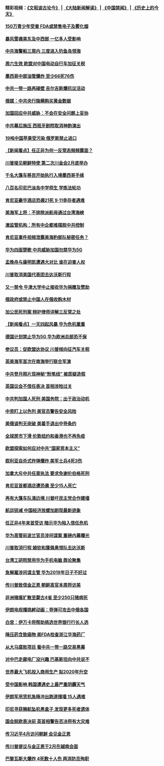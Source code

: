 #### 精彩视频：[《文昭谈古论今》](https://github.com/gfw-breaker/wenzhao/blob/master/README.md?t=01200330) | [《大陆新闻解读》](https://github.com/gfw-breaker/ntdtv-comedy/blob/master/README.md?t=01200330) | [《中国禁闻》](https://github.com/gfw-breaker/ntdtv-news/blob/master/README.md?t=01200330) | [《历史上的今天》](https://github.com/gfw-breaker/today-in-history/blob/master/README.md?t=01200330) 

#### [150万青少年受害 FDA或禁售电子及雾化烟](../pages/nsc418/n10988186.md?t=01200330) 

#### [暴风雪袭美东及中西部 一亿多人受影响](../pages/nsc418/n10988131.md?t=01200330) 

#### [中共海警船三周内 三度进入钓鱼岛领海](../pages/nsc418/n10987956.md?t=01200330) 

#### [周六生效 欧盟对中国电动自行车加征关税](../pages/nsc418/n10987637.md?t=01200330) 

#### [墨西哥中部油管爆炸 至少66死76伤](../pages/nsc418/n10986971.md?t=01200330) 

#### [中共一带一路再碰壁 吉尔吉斯爆抗议活动](../pages/nsc418/n10986292.md?t=01200330) 

#### [俄媒：中共央行隐瞒购买黄金数据](../pages/nsc418/n10986524.md?t=01200330) 

#### [加国回应中共威胁：不会在安全问题上妥协](../pages/nsc418/n10986394.md?t=01200330) 

#### [中共幕后施压 西班牙剧院取消神韵演出](../pages/nsc418/n10986035.md?t=01200330) 

#### [19吨中国苹果受污染 俄罗斯禁止进口](../pages/nsc418/n10986333.md?t=01200330) 

#### [【新闻看点】任正非为何一反常态频频露面？](../pages/nsc418/n10986037.md?t=01200330) 

#### [川普接见朝鲜特使 第二次川金会2月底举办](../pages/nsc418/n10986216.md?t=01200330) 

#### [千名大篷车移民开始执行入境墨西哥手续](../pages/nsc418/n10986204.md?t=01200330) 

#### [八百名印尼巴淡岛中学师生 学炼法轮功](../pages/nsc418/n10985542.md?t=01200330) 

#### [肯尼亚豪华酒店恐袭21死 9·11幸存者遇难](../pages/nsc418/n10985445.md?t=01200330) 

#### [美海军上将：不排除派航母通过台湾海峡](../pages/nsc418/n10984943.md?t=01200330) 

#### [澳监管机构：所有中企都难摆脱中共控制](../pages/nsc418/n10983591.md?t=01200330) 

#### [肯尼亚事件视频泄露美海豹部队秘密任务？](../pages/nsc418/n10984543.md?t=01200330) 

#### [华为四面楚歌 中共威胁加国勿禁华为5G](../pages/nsc418/n10983787.md?t=01200330) 

#### [孟晚舟与康明凯遭遇大对比 谁在迫害人权](../pages/nsc418/n10983804.md?t=01200330) 

#### [川普取消美国代表团去达沃斯行程](../pages/nsc418/n10983718.md?t=01200330) 

#### [又一禁令 牛津大学中止接收华为捐赠及赞助](../pages/nsc418/n10983708.md?t=01200330) 

#### [俄政府或禁止中国人在俄收购木材](../pages/nsc418/n10983547.md?t=01200330) 

#### [加公民死刑案 辩护律师详解三反常之处](../pages/nsc418/n10983300.md?t=01200330) 

#### [【新闻看点】一天四起风暴 华为危机重重](../pages/nsc418/n10983081.md?t=01200330) 

#### [德国计划禁止华为5G 华为欧洲总部恐不保](../pages/nsc418/n10982951.md?t=01200330) 

#### [参议员：促欧盟达协议 川普倾向征汽车关税](../pages/nsc418/n10982456.md?t=01200330) 

#### [英美海军首次在南海举行联合军演](../pages/nsc418/n10981956.md?t=01200330) 

#### [中共登月照片现神秘“粉笔线” 被质疑造假](../pages/nsc418/n10980652.md?t=01200330) 

#### [英国议会不信任表决 首相涉险过关](../pages/nsc418/n10980536.md?t=01200330) 

#### [中共判加国人死刑 美国务院：出于政治动机](../pages/nsc418/n10980469.md?t=01200330) 

#### [中资盯上以色列 美官员警告安全风险](../pages/nsc418/n10980214.md?t=01200330) 

#### [美俄谈判无突破 美着手退出中导条约](../pages/nsc418/n10980207.md?t=01200330) 

#### [全球房市下滑 伦敦纽约和香港也不再免疫](../pages/nsc418/n10979837.md?t=01200330) 

#### [欧盟探索如何应对中共“国家资本主义”](../pages/nsc418/n10979979.md?t=01200330) 

#### [叙利亚自杀式炸弹爆炸 美军士兵4死3伤](../pages/nsc418/n10979913.md?t=01200330) 

#### [加拿大斥中共任意执法 要求免谢伦伯格死刑](../pages/nsc418/n10979429.md?t=01200330) 

#### [肯尼亚首都酒店遭恐袭 至少15人死亡](../pages/nsc418/n10978342.md?t=01200330) 

#### [再有大篷车队涌边境 川普吁民主党合作建墙](../pages/nsc418/n10978161.md?t=01200330) 

#### [航运锐减 中国经济放缓加剧现最新迹象](../pages/nsc418/n10978088.md?t=01200330) 

#### [任正非4年来首受访 暗示华为陷入信任危机](../pages/nsc418/n10977688.md?t=01200330) 

#### [华为高管前波兰官员涉间谍案 重磅内幕曝光](../pages/nsc418/n10978092.md?t=01200330) 

#### [川普取消行程 姆钦和蓬佩奥领队去达沃斯](../pages/nsc418/n10977828.md?t=01200330) 

#### [台湾工研院禁用华为手机电脑 舆论聚集](../pages/nsc418/n10977350.md?t=01200330) 

#### [急解雇涉间谍主管 华为2019年日子不好过](../pages/nsc418/n10976038.md?t=01200330) 

#### [传川普致信金正恩 朝鲜高官本周将访美](../pages/nsc418/n10976756.md?t=01200330) 

#### [非洲猪瘟扩散至蒙古4省 至少250只猪病死](../pages/nsc418/n10976120.md?t=01200330) 

#### [伊朗电视播挑衅动画：导弹可攻击中俄各国](../pages/nsc418/n10976504.md?t=01200330) 

#### [白宫：伊万卡将帮助挑选世界银行行长人选](../pages/nsc418/n10976053.md?t=01200330) 

#### [降压药含致癌物 美FDA检查浙江华海药厂](../pages/nsc418/n10975949.md?t=01200330) 

#### [从大马腐败项目 看中共一带一路交易黑幕](../pages/nsc418/n10975091.md?t=01200330) 

#### [对中巴走廊电厂没兴趣 巴基斯坦向中共说不](../pages/nsc418/n10975898.md?t=01200330) 

#### [世界最大飞机投入商用生产 拟2020年升空](../pages/nsc418/n10975188.md?t=01200330) 

#### [受中国影响 韩国遭遇史上最严重阴霾天气](../pages/nsc418/n10974564.md?t=01200330) 

#### [伊朗军用货机急降冲出跑道撞墙 15人遇难](../pages/nsc418/n10974806.md?t=01200330) 

#### [印尼寻获狮航坠机黑盒子 发现更多死者遗体](../pages/nsc418/n10974514.md?t=01200330) 

#### [国会脱欧表决前 英首相警告否决将有大灾难](../pages/nsc418/n10974483.md?t=01200330) 

#### [传习近平4月访问朝鲜 会见金正恩](../pages/nsc418/n10974482.md?t=01200330) 

#### [传川普提议与金正恩于2月在越南会面](../pages/nsc418/n10974214.md?t=01200330) 

#### [巴黎瓦斯大爆炸 4死数十人伤 两消防员殉职](../pages/nsc418/n10973956.md?t=01200330) 

